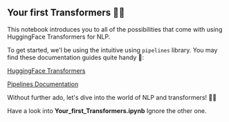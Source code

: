 ## Your first Transformers 🤖💬

This notebook introduces you to all of the possibilities that come with using HuggingFace Transformers for NLP.

To get started, we'l be using the intuitive using `pipelines` library. You may find these documentation guides quite handy 👀:

[HuggingFace Transformers](https://huggingface.co/transformers/)

[Pipelines Documentation](hhttps://huggingface.co/docs/transformers/main_classes/pipelines)

Without further ado, let's dive into the world of NLP and transformers! 🚀📖

Have a look into **Your_first_Transformers.ipynb** Ignore the other one.
